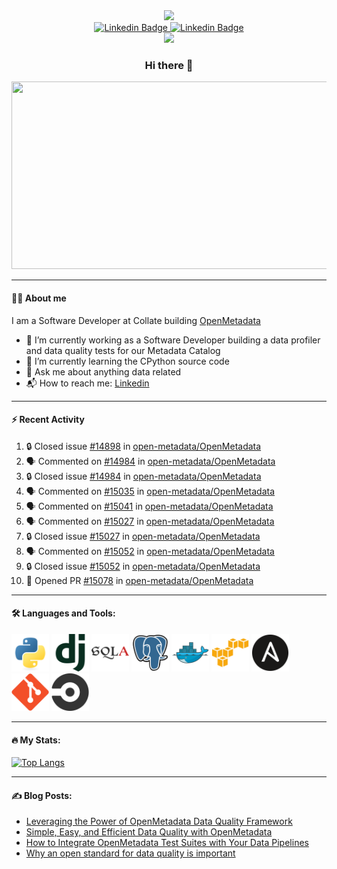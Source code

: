 <div id="header" align="center">
  <img src="https://media.giphy.com/media/5eLDrEaRGHegx2FeF2/giphy.gif" width="100"/>
</div>
<div id="badges" align="center">
  <a href="https://www.linkedin.com/in/teddycrepineau/">
    <img src="https://shields.io/badge/Linkedin-blue?logo=linkedin&logoColor=white&style=for-the-badge" alt="Linkedin Badge"/>
  </a>
  <a href="https://medium.com/@teddycrpineau">
    <img src="https://shields.io/badge/Medium-black?logo=medium&logoColor=white&style=for-the-badge" alt="Linkedin Badge"/>
  </a>
</div>
<div align="center">
  <img src="https://komarev.com/ghpvc/?username=TeddyCr&color=blue&style=flat-square" />
</div>

<h3 align="center">
Hi there 👋
</h3>
<div align="center">
  <img src="https://media.giphy.com/media/L8K62iTDkzGX6/giphy.gif" width="600" height="300"/>
</div>

---

#### :technologist: About me
I am a Software Developer at Collate building <a href="https://open-metadata.org"/>OpenMetadata</a>
- 🔭 I’m currently working as a Software Developer building a data profiler and data quality tests for our Metadata Catalog
- 🐍 I’m currently learning the CPython source code
- 💬 Ask me about anything data related
- 📬 How to reach me: [Linkedin](https://shields.io/badge/Linkedin-blue?logo=linkedin&logoColor=white&style=for-the-badge)

---

#### ⚡️ Recent Activity
<!--START_SECTION:activity-->
1. 🔒 Closed issue [#14898](https://github.com/open-metadata/OpenMetadata/issues/14898) in [open-metadata/OpenMetadata](https://github.com/open-metadata/OpenMetadata)
2. 🗣 Commented on [#14984](https://github.com/open-metadata/OpenMetadata/issues/14984#issuecomment-1932044895) in [open-metadata/OpenMetadata](https://github.com/open-metadata/OpenMetadata)
3. 🔒 Closed issue [#14984](https://github.com/open-metadata/OpenMetadata/issues/14984) in [open-metadata/OpenMetadata](https://github.com/open-metadata/OpenMetadata)
4. 🗣 Commented on [#15035](https://github.com/open-metadata/OpenMetadata/issues/15035#issuecomment-1932031489) in [open-metadata/OpenMetadata](https://github.com/open-metadata/OpenMetadata)
5. 🗣 Commented on [#15041](https://github.com/open-metadata/OpenMetadata/issues/15041#issuecomment-1932029585) in [open-metadata/OpenMetadata](https://github.com/open-metadata/OpenMetadata)
6. 🗣 Commented on [#15027](https://github.com/open-metadata/OpenMetadata/issues/15027#issuecomment-1932028233) in [open-metadata/OpenMetadata](https://github.com/open-metadata/OpenMetadata)
7. 🔒 Closed issue [#15027](https://github.com/open-metadata/OpenMetadata/issues/15027) in [open-metadata/OpenMetadata](https://github.com/open-metadata/OpenMetadata)
8. 🗣 Commented on [#15052](https://github.com/open-metadata/OpenMetadata/issues/15052#issuecomment-1932023814) in [open-metadata/OpenMetadata](https://github.com/open-metadata/OpenMetadata)
9. 🔒 Closed issue [#15052](https://github.com/open-metadata/OpenMetadata/issues/15052) in [open-metadata/OpenMetadata](https://github.com/open-metadata/OpenMetadata)
10. 💪 Opened PR [#15078](https://github.com/open-metadata/OpenMetadata/pull/15078) in [open-metadata/OpenMetadata](https://github.com/open-metadata/OpenMetadata)
<!--END_SECTION:activity-->

---

#### :hammer_and_wrench: Languages and Tools:
<div>
   <img src="https://github.com/devicons/devicon/blob/master/icons/python/python-original.svg" width="60" height="60"/>
   <img src="https://github.com/devicons/devicon/blob/master/icons/django/django-plain.svg" width="60" height="60"/>
   <img src="https://github.com/devicons/devicon/blob/master/icons/sqlalchemy/sqlalchemy-original.svg" width="60" height="60"/>
   <img src="https://github.com/devicons/devicon/blob/master/icons/postgresql/postgresql-original.svg" width="60" height="60"/>
   <img src="https://github.com/devicons/devicon/blob/master/icons/docker/docker-original.svg" width="60" height="60"/>
   <img src="https://github.com/devicons/devicon/blob/master/icons/amazonwebservices/amazonwebservices-original.svg" width="60" height="60"/>
   <img src="https://github.com/devicons/devicon/blob/master/icons/ansible/ansible-original.svg" width="60" height="60"/>
   <img src="https://github.com/devicons/devicon/blob/master/icons/git/git-original.svg" width="60" height="60"/>
   <img src="https://github.com/devicons/devicon/blob/master/icons/circleci/circleci-plain.svg" width="60" height="60"/>
</div>

---

#### 🔥 My Stats:
[![Top Langs](https://github-readme-stats.vercel.app/api/top-langs/?username=TeddyCr&layout=compact&hide=javascript,html,css)](https://github.com/anuraghazra/github-readme-stats)

---

#### ✍️ Blog Posts:
<!-- BLOG-POST-LIST:START -->
- [Leveraging the Power of OpenMetadata Data Quality Framework](https://blog.open-metadata.org/leveraging-the-power-of-openmetadata-data-quality-framework-385ba2d8eaf?source=rss-16e0670af08f------2)
- [Simple, Easy, and Efficient Data Quality with OpenMetadata](https://blog.open-metadata.org/simple-easy-and-efficient-data-quality-with-openmetadata-1c4e7d329364?source=rss-16e0670af08f------2)
- [How to Integrate OpenMetadata Test Suites with Your Data Pipelines](https://blog.open-metadata.org/how-to-integrate-openmetadata-test-suites-with-your-data-pipelines-d83fb55fa494?source=rss-16e0670af08f------2)
- [Why an open standard for data quality is important](https://blog.open-metadata.org/why-are-we-building-a-data-quality-standard-1753fae87259?source=rss-16e0670af08f------2)
<!-- BLOG-POST-LIST:END -->
